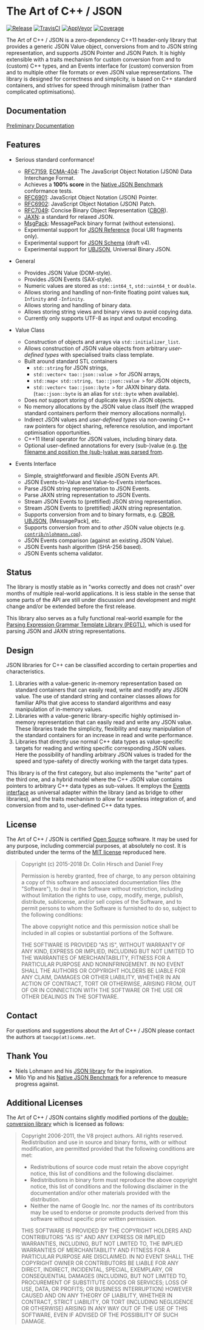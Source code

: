 # The Art of C++ / JSON

[![Release](https://img.shields.io/github/release/taocpp/json.svg)](https://github.com/taocpp/json/releases/latest)
[![TravisCI](https://travis-ci.org/taocpp/json.svg)](https://travis-ci.org/taocpp/json)
[![AppVeyor](https://ci.appveyor.com/api/projects/status/github/taocpp/json?svg=true)](https://ci.appveyor.com/project/taocpp/json)
[![Coverage](https://img.shields.io/coveralls/taocpp/json.svg)](https://coveralls.io/github/taocpp/json)

The Art of C++ / JSON is a zero-dependency C++11 header-only library that provides a generic JSON Value object, conversions from and to JSON string representation, and supports JSON Pointer and JSON Patch. It is highly extensible with a traits mechanism for custom conversion from and to (custom) C++ types, and an Events interface for (custom) conversion from and to multiple other file formats or even JSON value representations. The library is designed for correctness and simplicity, is based on C++ standard containers, and strives for speed through minimalism (rather than complicated optimisations).

## Documentation

[Preliminary Documentation](doc/README.md)

## Features

* Serious standard conformance!

  * [RFC7159], [ECMA-404]: The JavaScript Object Notation (JSON) Data Interchange Format.
  * Achieves a **100% score** in the [Native JSON Benchmark] conformance tests.
  * [RFC6901]: JavaScript Object Notation (JSON) Pointer.
  * [RFC6902]: JavaScript Object Notation (JSON) Patch.
  * [RFC7049]: Concise Binary Object Representation ([CBOR]).
  * [JAXN]: a standard for relaxed JSON.
  * [MsgPack]: MessagePack binary format (without extensions).
  * Experimental support for [JSON Reference] (local URI fragments only).
  * Experimental support for [JSON Schema] (draft v4).
  * Experimental support for [UBJSON], Universal Binary JSON.

* General

  * Provides JSON Value (DOM-style).
  * Provides JSON Events (SAX-style).
  * Numeric values are stored as `std::int64_t`, `std::uint64_t` or `double`.
  * Allows storing and handling of non-finite floating point values `NaN`, `Infinity` and `-Infinity`.
  * Allows storing and handling of binary data.
  * Allows storing string views and binary views to avoid copying data.
  * Currently only supports UTF-8 as input and output encoding.

* Value Class

  * Construction of objects and arrays via `std::initializer_list`.
  * Allows construction of JSON value objects from arbitrary *user-defined types* with specialised traits class template.
  * Built around standard STL containers
    * `std::string` for JSON strings,
    * `std::vector< tao::json::value >` for JSON arrays,
    * `std::map< std::string, tao::json::value >` for JSON objects,
    * `std::vector< tao::json::byte >` for JAXN binary data. (`tao::json::byte` is an alias for `std::byte` when available).
  * Does *not* support storing of duplicate keys in JSON objects.
  * No memory allocations by the JSON value class itself (the wrapped standard containers perform their memory allocations normally).
  * Indirect JSON values and *user-defined types* via non-owning C++ raw pointers for object sharing, reference resolution, and important optimisation opportunities.
  * C++11 literal operator for JSON values, including binary data.
  * Optional user-defined annotations for every (sub-)value (e.g. [the filename and position the (sub-)value was parsed from](include/tao/json/contrib/position.hpp).

* Events Interface

  * Simple, straightforward and flexible JSON Events API.
  * JSON Events-to-Value and Value-to-Events interfaces.
  * Parse JSON string representation to JSON Events.
  * Parse JAXN string representation to JSON Events.
  * Stream JSON Events to (prettified) JSON string representation.
  * Stream JSON Events to (prettified) JAXN string representation.
  * Supports conversion from and to binary formats, e.g. [CBOR], [UBJSON], [MessagePack], etc.
  * Supports conversion from and to *other* JSON value objects (e.g. [`contrib/nlohmann.cpp`](contrib/nlohmann.cpp)).
  * JSON Events comparison (against an existing JSON Value).
  * JSON Events hash algorithm (SHA-256 based).
  * JSON Events schema validator.

## Status

The library is mostly stable as in "works correctly and does not crash" over months of multiple real-world applications.
It is less stable in the sense that some parts of the API are still under discussion and development and might change and/or be extended before the first release.

This library also serves as a fully functional real-world example for the [Parsing Expression Grammar Template Library (PEGTL)], which is used for parsing JSON and JAXN string representations.

## Design

JSON libraries for C++ can be classified according to certain properties and characteristics.

1. Libraries with a value-generic in-memory representation based on standard containers that can easily read, write and modify any JSON value. The use of standard string and container classes allows for familiar APIs that give access to standard algorithms and easy manipulation of in-memory values.
2. Libraries with a value-generic library-specific highly optimised in-memory representation that can easily read and write any JSON value. These libraries trade the simplicity, flexibility and easy manipulation of the standard containers for an increase in read and write performance.
3. Libraries that directly use normal C++ data types as value-specific targets for reading and writing specific corresponding JSON values. Here the possibility of handling arbitrary JSON values is traded for the speed and type-safety of directly working with the target data types.

This library is of the first category, but also implements the "write" part of the third one, and a hybrid model where the C++ JSON value contains pointers to arbitrary C++ data types as sub-values.
It employs the [Events interface](https://github.com/taocpp/json/blob/master/doc/Events-Interface.md) as universal adapter within the library (and as bridge to other libraries), and the traits mechanism to allow for seamless integration of, and conversion from and to, user-defined C++ data types.

## License

The Art of C++ / JSON is certified [Open Source] software. It may be used for any purpose, including commercial purposes, at absolutely no cost. It is distributed under the terms of the [MIT license] reproduced here.

> Copyright (c) 2015-2018 Dr. Colin Hirsch and Daniel Frey
>
> Permission is hereby granted, free of charge, to any person obtaining a copy of this software and associated documentation files (the "Software"), to deal in the Software without restriction, including without limitation the rights to use, copy, modify, merge, publish, distribute, sublicense, and/or sell copies of the Software, and to permit persons to whom the Software is furnished to do so, subject to the following conditions:
>
> The above copyright notice and this permission notice shall be included in all copies or substantial portions of the Software.
>
> THE SOFTWARE IS PROVIDED "AS IS", WITHOUT WARRANTY OF ANY KIND, EXPRESS OR IMPLIED, INCLUDING BUT NOT LIMITED TO THE WARRANTIES OF MERCHANTABILITY, FITNESS FOR A PARTICULAR PURPOSE AND NONINFRINGEMENT. IN NO EVENT SHALL THE AUTHORS OR COPYRIGHT HOLDERS BE LIABLE FOR ANY CLAIM, DAMAGES OR OTHER LIABILITY, WHETHER IN AN ACTION OF CONTRACT, TORT OR OTHERWISE, ARISING FROM, OUT OF OR IN CONNECTION WITH THE SOFTWARE OR THE USE OR OTHER DEALINGS IN THE SOFTWARE.

## Contact

For questions and suggestions about the Art of C++ / JSON please contact the authors at `taocpp(at)icemx.net`.

## Thank You

* Niels Lohmann and his [JSON library](https://github.com/nlohmann/json) for the inspiration.
* Milo Yip and his [Native JSON Benchmark] for a reference to measure progress against.

## Additional Licenses

The Art of C++ / JSON contains slightly modified portions of the [double-conversion library](https://github.com/google/double-conversion) which is licensed as follows:

> Copyright 2006-2011, the V8 project authors. All rights reserved. Redistribution and use in source and binary forms, with or without modification, are permitted provided that the following conditions are met:
>
> * Redistributions of source code must retain the above copyright notice, this list of conditions and the following disclaimer.
> * Redistributions in binary form must reproduce the above copyright notice, this list of conditions and the following disclaimer in the documentation and/or other materials provided with the distribution.
> * Neither the name of Google Inc. nor the names of its contributors may be used to endorse or promote products derived from this software without specific prior written permission.
>
> THIS SOFTWARE IS PROVIDED BY THE COPYRIGHT HOLDERS AND CONTRIBUTORS "AS IS" AND ANY EXPRESS OR IMPLIED WARRANTIES, INCLUDING, BUT NOT LIMITED TO, THE IMPLIED WARRANTIES OF MERCHANTABILITY AND FITNESS FOR A PARTICULAR PURPOSE ARE DISCLAIMED. IN NO EVENT SHALL THE COPYRIGHT OWNER OR CONTRIBUTORS BE LIABLE FOR ANY DIRECT, INDIRECT, INCIDENTAL, SPECIAL, EXEMPLARY, OR CONSEQUENTIAL DAMAGES (INCLUDING, BUT NOT LIMITED TO, PROCUREMENT OF SUBSTITUTE GOODS OR SERVICES; LOSS OF USE, DATA, OR PROFITS; OR BUSINESS INTERRUPTION) HOWEVER CAUSED AND ON ANY THEORY OF LIABILITY, WHETHER IN CONTRACT, STRICT LIABILITY, OR TORT (INCLUDING NEGLIGENCE OR OTHERWISE) ARISING IN ANY WAY OUT OF THE USE OF THIS SOFTWARE, EVEN IF ADVISED OF THE POSSIBILITY OF SUCH DAMAGE.

[CBOR]: http://cbor.io
[ECMA-404]: http://www.ecma-international.org/publications/standards/Ecma-404.htm
[JAXN]: https://github.com/stand-art/jaxn
[JSON Reference]: https://tools.ietf.org/html/draft-pbryan-zyp-json-ref-03
[JSON Schema]: http://json-schema.org/documentation.html
[MsgPack]: http://msgpack.org
[MIT license]: http://www.opensource.org/licenses/mit-license.html
[Native JSON Benchmark]: https://github.com/miloyip/nativejson-benchmark
[Open Source]: http://www.opensource.org/docs/definition.html
[Parsing Expression Grammar Template Library (PEGTL)]: https://github.com/taocpp/PEGTL
[RFC6901]: https://tools.ietf.org/html/rfc6901
[RFC6902]: https://tools.ietf.org/html/rfc6902
[RFC7049]: https://tools.ietf.org/html/rfc7049
[RFC7159]: https://tools.ietf.org/html/rfc7159
[UBJSON]: http://ubjson.org
